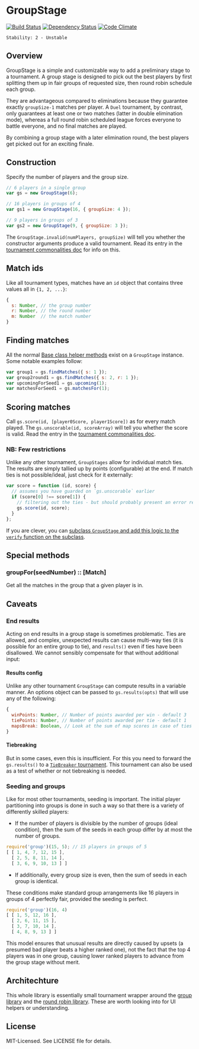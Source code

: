 # GroupStage
[![Build Status](https://secure.travis-ci.org/clux/groupstage.png)](http://travis-ci.org/clux/groupstage)
[![Dependency Status](https://david-dm.org/clux/groupstage.png)](https://david-dm.org/clux/groupstage)
[![Code Climate](https://codeclimate.com/github/clux/groupstage.png)](https://codeclimate.com/github/clux/groupstage)

    Stability: 2 - Unstable

## Overview
GroupStage is a simple and customizable way to add a preliminary stage to a tournament.
A group stage is designed to pick out the best players by first splitting them up in fair groups of requested size, then round robin schedule each group.

They are advantageous compared to eliminations because they guarantee exactly `groupSize-1` matches per player. A `Duel` tournament, by contrast, only guarantees at least one or two matches (latter in double elimination mode), whereas a full round robin scheduled league forces everyone to battle everyone, and no final matches are played.

By combining a group stage with a later elimination round, the best players get picked out for an exciting finale.

## Construction
Specify the number of players and the group size.

```js
// 6 players in a single group
var gs = new GroupStage(6);

// 16 players in groups of 4
var gs1 = new GroupStage(16, { groupSize: 4 });

// 9 players in groups of 3
var gs2 = new GroupStage(9, { groupSize: 3 });
```

The `GroupStage.invalid(numPlayers, groupSize)` will tell you whether the constructor arguments produce a valid tournament. Read its entry in the [tournament commonalities doc](https://github.com/clux/tournament/blob/master/doc/base.md#ensuring-constructibility) for info on this.

## Match ids
Like all tournament types, matches have an `id` object that contains three values all in `{1, 2, ...}`:

```js
{
  s: Number, // the group number
  r: Number, // the round number
  m: Number  // the match number
}
```

## Finding matches
All the normal [Base class helper methods](https://github.com/clux/tournament/blob/master/doc/base.md#common-methods) exist on a `GroupStage` instance.
Some notable examples follow:

```js
var group1 = gs.findMatches({ s: 1 });
var group2round1 = gs.findMatches({ s: 2, r: 1 });
var upcomingForSeed1 = gs.upcoming(1);
var matchesForSeed1 = gs.matchesFor(1);
```

## Scoring matches
Call `gs.score(id, [player0Score, player1Score])` as for every match played.
The `gs.unscorable(id, scoreArray)` will tell you whether the score is valid. Read the entry in the [tournament commonalities doc](https://github.com/clux/tournament/blob/master/doc/base.md#ensuring-scorability--consistency).

### NB: Few restrictions
Unlike any other tournament, `GroupStages` allow for individual match ties. The results are simply tallied up by points (configurable) at the end. If match ties is not possible/ideal, just check for it externally:

```js
var score = function (id, score) {
  // assumes you have guarded on `gs.unscorable` earlier
  if (score[0] !== score[1]) {
    // filtering out the ties - but should probably present an error reason
    gs.score(id, score);
  }
};
```

If you are clever, you can [subclass `GroupStage` and add this logic to the `verify` function on the subclass](https://github.com/clux/tournament/blob/master/doc/implementors.md).

## Special methods
### groupFor(seedNumber) :: [Match]
Get all the matches in the group that a given player is in.

## Caveats
### End results
Acting on end results in a group stage is sometimes problematic. Ties are allowed, and complex, unexpected results can cause multi-way ties (it is possible for an entire group to tie), and `results()` even if ties have been disallowed. We cannot sensibly compensate for that without additional input:

#### Results config
Unlike any other tournament `GroupStage` can compute results in a variable manner. An options object can be passed to `gs.results(opts)` that will use any of the following:

```js
{
  winPoints: Number, // Number of points awarded per win - default 3
  tiePoints: Number, // Number of points awarded per tie - default 1
  mapsBreak: Boolean, // Look at the sum of map scores in case of ties - default false
}
```

#### Tiebreaking
But in some cases, even this is insufficient. For this you need to forward the `gs.results()` to a [`TieBreaker` tournament](./tiebreaker.md). This tournament can also be used as a test of whether or not tiebreaking is needed.

### Seeding and groups
Like for most other tournaments, seeding is important. The initial player partitioning into groups is done in such a way so that there is a variety of differently skilled players:

 - If the number of players is divisible by the number of groups (ideal condition), then the sum of the seeds in each group differ by at most the number of groups.

```js
require('group')(15, 5); // 15 players in groups of 5
[ [ 1, 4, 7, 12, 15 ],
  [ 2, 5, 8, 11, 14 ],
  [ 3, 6, 9, 10, 13 ] ]
```

 - If additionally, every group size is even, then the sum of seeds in each group is identical.

These conditions make standard group arrangements like 16 players in groups of 4 perfectly fair, provided the seeding is perfect.

```js
require('group')(16, 4)
[ [ 1, 5, 12, 16 ],
  [ 2, 6, 11, 15 ],
  [ 3, 7, 10, 14 ],
  [ 4, 8, 9, 13 ] ]
```

This model ensures that unusual results are directly caused by upsets (a presumed bad player beats a higher ranked one), not the fact that the top 4 players was in one group, causing lower ranked players to advance from the group stage without merit.

## Architechture
This whole library is essentially small tournament wrapper around the [group library](https://github.com/clux/group) and the [round robin library](https://github.com/clux/roundrobin). These are worth looking into for UI helpers or understanding.

## License
MIT-Licensed. See LICENSE file for details.
